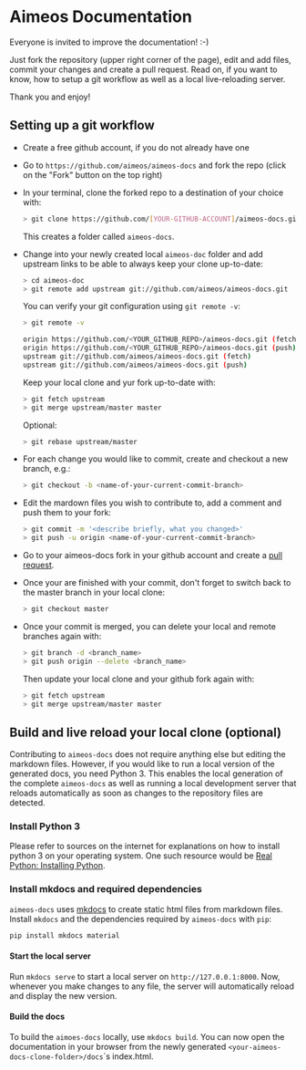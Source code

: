 # Aimeos Documentation

Everyone is invited to improve the documentation! :-)

Just fork the repository (upper right corner of the page), edit and add files, commit your changes and create
a pull request. Read on, if you want to know, how to setup a git workflow as well as a local live-reloading
server.

Thank you and enjoy!

## Setting up a git workflow

- Create a free github account, if you do not already have one
- Go to `https://github.com/aimeos/aimeos-docs` and fork the repo (click on the "Fork" button on the top right)
- In your terminal, clone the forked repo to a destination of your choice with:

  ```bash
  > git clone https://github.com/[YOUR-GITHUB-ACCOUNT]/aimeos-docs.git
  ```

  This creates a folder called `aimeos-docs`.

- Change into your newly created local `aimeos-doc` folder and add upstream links to be able to always keep your  clone up-to-date:

  ```bash
  > cd aimeos-doc
  > git remote add upstream git://github.com/aimeos/aimeos-docs.git
  ```

  You can verify your git configuration using `git remote -v`:

  ```bash
  > git remote -v

  origin https://github.com/<YOUR_GITHUB_REPO>/aimeos-docs.git (fetch)
  origin https://github.com/<YOUR_GITHUB_REPO>/aimeos-docs.git (push)
  upstream git://github.com/aimeos/aimeos-docs.git (fetch)
  upstream git://github.com/aimeos/aimeos-docs.git (push)
  ```

  Keep your local clone and yur fork up-to-date with:

  ```bash
  > git fetch upstream
  > git merge upstream/master master
  ```

  Optional:

  ```bash
  > git rebase upstream/master
  ```

- For each change you would like to commit, create and checkout a new branch, e.g.:

  ```bash
  > git checkout -b <name-of-your-current-commit-branch>
  ```

- Edit the mardown files you wish to contribute to, add a comment and push them to your fork:

  ```bash
  > git commit -m '<describe briefly, what you changed>'
  > git push -u origin <name-of-your-current-commit-branch>
  ```

- Go to your aimeos-docs fork in your github account and create a [pull request](https://docs.github.com/en/github/collaborating-with-issues-and-pull-requests/creating-a-pull-request ).

- Once your are finished with your commit, don't forget to switch back to the master branch in your local clone:

  ``` BASH
  > git checkout master
  ```

- Once your commit is merged, you can delete your local and remote branches again with:

  ```bash
  > git branch -d <branch_name>
  > git push origin --delete <branch_name>
  ```

  Then update your local clone and your github fork again with:

  ```bash
  > git fetch upstream
  > git merge upstream/master master
  ```

## Build and live reload your local clone (optional)

Contributing to `aimeos-docs` does not require anything else but editing the markdown
files. However, if you would like to run a local version of the generated docs, you
need Python 3. This enables the local generation of the complete `aimeos-docs` as well
as running a local development server that reloads automatically as soon as changes
to the repository files are detected.

### Install Python 3

Please refer to sources on the internet for explanations on how to install python 3 on
your operating system. One such resource would be [Real Python: Installing Python](https://realpython.com/installing-python/).

### Install mkdocs and required dependencies

`aimeos-docs` uses [mkdocs](https://www.mkdocs.org/) to create static html files from
markdown files. Install `mkdocs` and the dependencies required by `aimeos-docs` with `pip`:

```bash
pip install mkdocs material
```

#### Start the local server

Run `mkdocs serve` to start a local server on `http://127.0.0.1:8000`. Now, whenever
you make changes to any file, the server will automatically reload and display the new
version.

#### Build the docs

To build the `aimoes-docs` locally, use `mkdocs build`. You can now open the documentation
in your browser from the newly generated `<your-aimeos-docs-clone-folder>/docs`´s index.html.

